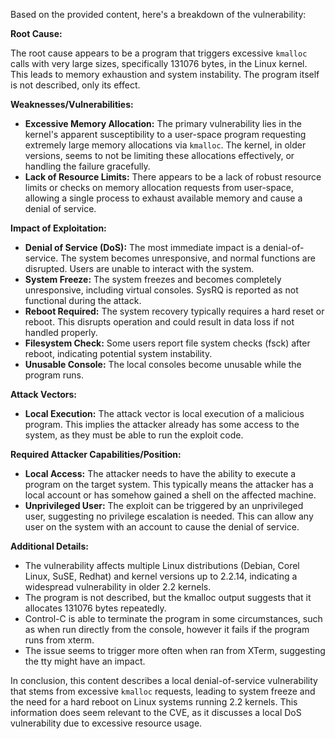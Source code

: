 Based on the provided content, here's a breakdown of the vulnerability:

**Root Cause:**

The root cause appears to be a program that triggers excessive `kmalloc` calls with very large sizes, specifically 131076 bytes, in the Linux kernel. This leads to memory exhaustion and system instability. The program itself is not described, only its effect.

**Weaknesses/Vulnerabilities:**

*   **Excessive Memory Allocation:** The primary vulnerability lies in the kernel's apparent susceptibility to a user-space program requesting extremely large memory allocations via `kmalloc`. The kernel, in older versions, seems to not be limiting these allocations effectively, or handling the failure gracefully.
*   **Lack of Resource Limits:** There appears to be a lack of robust resource limits or checks on memory allocation requests from user-space, allowing a single process to exhaust available memory and cause a denial of service.

**Impact of Exploitation:**

*   **Denial of Service (DoS):** The most immediate impact is a denial-of-service. The system becomes unresponsive, and normal functions are disrupted. Users are unable to interact with the system.
*   **System Freeze:** The system freezes and becomes completely unresponsive, including virtual consoles. SysRQ is reported as not functional during the attack.
*   **Reboot Required:** The system recovery typically requires a hard reset or reboot. This disrupts operation and could result in data loss if not handled properly.
*   **Filesystem Check:** Some users report file system checks (fsck) after reboot, indicating potential system instability.
*   **Unusable Console:** The local consoles become unusable while the program runs.

**Attack Vectors:**

*   **Local Execution:** The attack vector is local execution of a malicious program. This implies the attacker already has some access to the system, as they must be able to run the exploit code.

**Required Attacker Capabilities/Position:**

*   **Local Access:** The attacker needs to have the ability to execute a program on the target system. This typically means the attacker has a local account or has somehow gained a shell on the affected machine.
*   **Unprivileged User:** The exploit can be triggered by an unprivileged user, suggesting no privilege escalation is needed. This can allow any user on the system with an account to cause the denial of service.

**Additional Details:**

*   The vulnerability affects multiple Linux distributions (Debian, Corel Linux, SuSE, Redhat) and kernel versions up to 2.2.14, indicating a widespread vulnerability in older 2.2 kernels.
*   The program is not described, but the kmalloc output suggests that it allocates 131076 bytes repeatedly.
*   Control-C is able to terminate the program in some circumstances, such as when run directly from the console, however it fails if the program runs from xterm.
*   The issue seems to trigger more often when ran from XTerm, suggesting the tty might have an impact.

In conclusion, this content describes a local denial-of-service vulnerability that stems from excessive `kmalloc` requests, leading to system freeze and the need for a hard reboot on Linux systems running 2.2 kernels. This information does seem relevant to the CVE, as it discusses a local DoS vulnerability due to excessive resource usage.